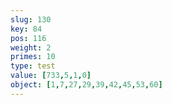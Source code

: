 ```yaml
---
slug: 130
key: 84
pos: 116
weight: 2
primes: 10
type: test
value: [733,5,1,0]
object: [1,7,27,29,39,42,45,53,60]
---
```

